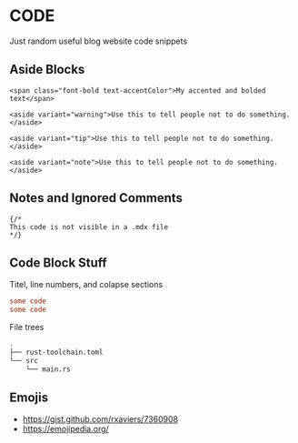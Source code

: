 # CODE

Just random useful blog website code snippets

## Aside Blocks

```mdx
<span class="font-bold text-accentColor">My accented and bolded text</span>

<aside variant="warning">Use this to tell people not to do something.</aside>

<aside variant="tip">Use this to tell people not to do something.</aside>

<aside variant="note">Use this to tell people not to do something.</aside>
```

## Notes and Ignored Comments

```mdx
{/*
This code is not visible in a .mdx file
*/}
```

## Code Block Stuff

Titel, line numbers, and colapse sections

```toml title="my_dir/my_file.toml" showLineNumbers collapse={7-10, 16-29, 35-36}
some code
some code
```

File trees

```sh frame="none"
.
├── rust-toolchain.toml
└── src
    └── main.rs
```

## Emojis

- <https://gist.github.com/rxaviers/7360908>
- <https://emojipedia.org/>

